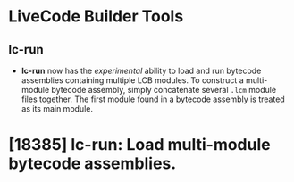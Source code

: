 # LiveCode Builder Tools
## lc-run

* **lc-run** now has the *experimental* ability to load and run
  bytecode assemblies containing multiple LCB modules.  To construct a
  multi-module bytecode assembly, simply concatenate several `.lcm`
  module files together.  The first module found in a bytecode assembly
  is treated as its main module.

# [18385] lc-run: Load multi-module bytecode assemblies.
